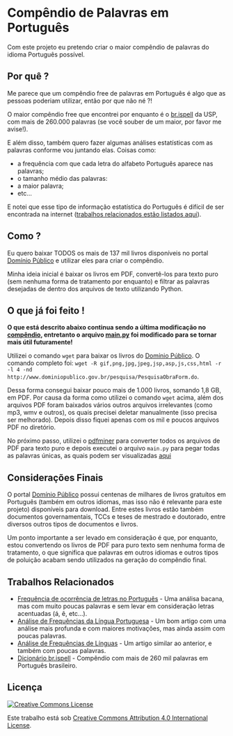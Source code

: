 # Compêndio de Palavras em Português
Com este projeto eu pretendo criar o maior compêndio de palavras do idioma Português possível.

## Por quê ?
Me parece que um compêndio free de palavras em Português é algo que as pessoas poderiam utilizar, então por que não né ?!

O maior compêndio free que encontrei por enquanto é o [br.ispell](http://www.ime.usp.br/~ueda/br.ispell/) da USP, com mais de 260.000 palavras (se você souber de um maior, por favor me avise!).

E além disso, também quero fazer algumas análises estatísticas com as palavras conforme vou juntando elas. Coisas como:

* a frequência com que cada letra do alfabeto Português aparece nas palavras;
* o tamanho médio das palavras:
* a maior palavra;
* etc...

E notei que esse tipo de informação estatística do Português é difícil de ser encontrada na internet ([trabalhos relacionados estão listados aqui](#trabalhos-relacionados)).

## Como ?
Eu quero baixar TODOS os mais de 137 mil livros disponíveis no portal [Domínio Público](http://www.dominiopublico.gov.br/) e utilizar eles para criar o compêndio.

Minha ideia inicial é baixar os livros em PDF, convertê-los para texto puro (sem nenhuma forma de tratamento por enquanto) e filtrar as palavras desejadas de dentro dos arquivos de texto utilizando Python.

## O que já foi feito !
**O que está descrito abaixo continua sendo a última modificação no [compêndio](https://github.com/tayllan/compendio-de-palavras-em-Portugues/blob/master/compendio.txt), entretanto o arquivo [main.py](https://github.com/tayllan/compendio-de-palavras-em-Portugues/blob/master/main.py) foi modificado para se tornar mais útil futuramente!**

Utilizei o comando `wget` para baixar os livros do [Domínio Público](www.dominiopublico.gov.br). O comando completo foi:
`wget -R gif,png,jpg,jpeg,jsp,asp,js,css,html -r -l 4 -nd http://www.dominiopublico.gov.br/pesquisa/PesquisaObraForm.do`.

Dessa forma consegui baixar pouco mais de 1.000 livros, somando 1,8 GB, em PDF. Por causa da forma como utilizei o comando `wget` acima, além dos arquivos PDF foram baixados vários outros arquivos irrelevantes (como mp3, wmv e outros), os quais precisei deletar manualmente (isso precisa ser melhorado). Depois disso fiquei apenas com os mil e poucos arquivos PDF no diretório.

No próximo passo, utilizei o [pdfminer](https://github.com/euske/pdfminer/) para converter todos os arquivos de PDF para texto puro e depois executei o arquivo `main.py` para pegar todas as palavras únicas, as quais podem ser visualizadas [aqui](https://github.com/tayllan/compendio-de-palavras-em-Portugues/blob/master/compendio.txt)

## Considerações Finais
O portal [Domínio Público](www.dominiopublico.gov.br) possui centenas de milhares de livros gratuítos em Português (também em outros idiomas, mas isso não é relevante para este projeto) disponíveis para download. Entre estes livros estão também documentos governamentais, TCCs e teses de mestrado e doutorado, entre diversos outros tipos de documentos e livros.

Um ponto importante a ser levado em consideração é que, por enquanto, estou convertendo os livros de PDF para puro texto sem nenhuma forma de tratamento, o que significa que palavras em outros idiomas e outros tipos de poluição acabam sendo utilizados na geração do compêndio final.

## Trabalhos Relacionados

* [Frequência de ocorrência de letras no Português](http://www.numaboa.com.br/criptografia/criptoanalise/310-frequencia-portugues?showall=&limitstart=) - Uma análisa bacana, mas com muito poucas palavras e sem levar em consideração letras acentuadas (á, ê, etc...).
* [Análise de Frequências da Língua Portuguesa](www.mat.uc.pt/~pedro/lectivso/CodigosCriptografia1011/interTIC07pqap.pdf) - Um bom artigo com uma análise mais profunda e com maiores motivações, mas ainda assim com poucas palavras.
* [Análise de Frequências de Línguas](http://www.lockabit.coppe.ufrj.br/sites/lockabit.coppe.ufrj.br/files/publicacoes/lockabit/analise_freq.pdf) - Um artigo similar ao anterior, e também com poucas palavras.
* [Dicionário br.ispell](http://www.ime.usp.br/~ueda/br.ispell/) - Compêndio com mais de 260 mil palavras em Português brasileiro.

## Licença
[![Creative Commons License](http://i.creativecommons.org/l/by/4.0/88x31.png)](http://creativecommons.org/licenses/by/4.0/)

Este trabalho está sob [Creative Commons Attribution 4.0 International License](http://creativecommons.org/licenses/by/4.0/).
